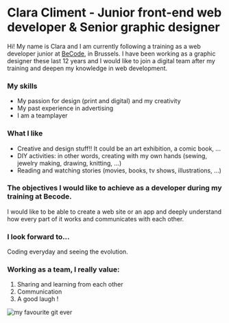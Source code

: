 # Clara Climent - Junior front-end web developer & Senior graphic designer
Hi! My name is Clara and I am currently following a training as a web developer junior at [BeCode](https://becode.org/fr/apprendre/developpeur-web-junior/), in Brussels. I have been working as a graphic designer these last 12 years and I would like to join a digital team after my training and deepen my knowledge in web development. 

### My skills
* My passion for design (print and digital) and my creativity
* My past experience in advertising 
* I am a teamplayer

### What I like
* Creative and design stuff!! It could be an art exhibition, a comic book, ...
* DIY activities: in other words, creating with my own hands (sewing, jewelry making, drawing, knitting, ...)
* Reading and watching stories (movies, books, tv shows, illustrations, ...)

### The objectives I would like to achieve as a developer during my training at Becode.
I would like to be able to create a web site or an app and deeply understand how every part of it works and communicates with each other. 

### I look forward to...
Coding everyday and seeing the evolution.

### Working as a team, I really value:
1. Sharing and learning from each other
2. Communication 
3. A good laugh !



![my favourite git ever](https://f.hellowork.com/blogdumoderateur/2013/02/nyan-cat-gif-1.gif)


